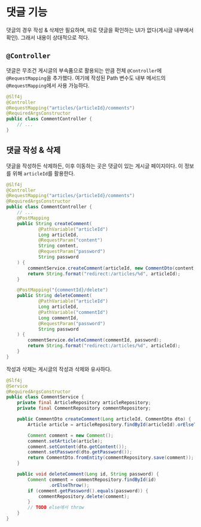 # 댓글 기능

댓글의 경우 작성 & 삭제만 필요하며, 따로 댓글을 확인하는 UI가 없다(게시글 내부에서 확인).
그래서 내용이 상대적으로 적다.

## `@Controller`

댓글은 무조건 게시글의 부속품으로 활용되는 만큼 전체 `@Controller`에 `@RequestMapping`을 추가했다.
여기에 작성된 Path 변수도 내부 메서드의 `@RequestMapping`에서 사용 가능하다.

```java
@Slf4j
@Controller
@RequestMapping("articles/{articleId}/comments")
@RequiredArgsConstructor
public class CommentController {
    // ...
}
```

## 댓글 작성 & 삭제

댓글을 작성하든 삭제하든, 이후 이동하는 곳은 댓글이 있는 게시글 페이지이다.
이 정보를 위해 `articleId`를 활용한다.

```java
@Slf4j
@Controller
@RequestMapping("articles/{articleId}/comments")
@RequiredArgsConstructor
public class CommentController {
    // ...
    @PostMapping
    public String createComment(
            @PathVariable("articleId")
            Long articleId,
            @RequestParam("content")
            String content,
            @RequestParam("password")
            String password
    ) {
        commentService.createComment(articleId, new CommentDto(content, password));
        return String.format("redirect:/articles/%d", articleId);
    }

    @PostMapping("{commentId}/delete")
    public String deleteComment(
            @PathVariable("articleId")
            Long articleId,
            @PathVariable("commentId")
            Long commentId,
            @RequestParam("password")
            String password
    ) {
        commentService.deleteComment(commentId, password);
        return String.format("redirect:/articles/%d", articleId);
    }
}
```

작성과 삭제는 게시글의 작성과 삭제와 유사하다.

```java
@Slf4j
@Service
@RequiredArgsConstructor
public class CommentService {
    private final ArticleRepository articleRepository;
    private final CommentRepository commentRepository;

    public CommentDto createComment(Long articleId, CommentDto dto) {
        Article article = articleRepository.findById(articleId).orElseThrow();

        Comment comment = new Comment();
        comment.setArticle(article);
        comment.setContent(dto.getContent());
        comment.setPassword(dto.getPassword());
        return CommentDto.fromEntity(commentRepository.save(comment));
    }

    public void deleteComment(Long id, String password) {
        Comment comment = commentRepository.findById(id)
                .orElseThrow();
        if (comment.getPassword().equals(password)) {
            commentRepository.delete(comment);
        }
        // TODO else에서 throw
    }
}
```


